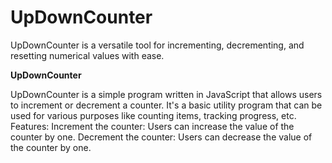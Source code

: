 # UpDownCounter
UpDownCounter is a versatile tool for incrementing, decrementing, and resetting numerical values with ease. 

**UpDownCounter**

UpDownCounter is a simple program written in JavaScript that allows users to increment or decrement a counter. It's a basic utility program that can be used for various purposes like counting items, tracking progress, etc.
Features:
    Increment the counter: Users can increase the value of the counter by one.
    Decrement the counter: Users can decrease the value of the counter by one.
